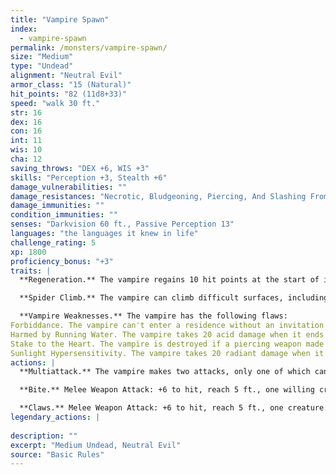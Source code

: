 ```yaml
---
title: "Vampire Spawn"
index:
  - vampire-spawn
permalink: /monsters/vampire-spawn/
size: "Medium"
type: "Undead"
alignment: "Neutral Evil"
armor_class: "15 (Natural)"
hit_points: "82 (11d8+33)"
speed: "walk 30 ft."
str: 16
dex: 16
con: 16
int: 11
wis: 10
cha: 12
saving_throws: "DEX +6, WIS +3"
skills: "Perception +3, Stealth +6"
damage_vulnerabilities: ""
damage_resistances: "Necrotic, Bludgeoning, Piercing, And Slashing From Nonmagical Weapons"
damage_immunities: ""
condition_immunities: ""
senses: "Darkvision 60 ft., Passive Perception 13"
languages: "the languages it knew in life"
challenge_rating: 5
xp: 1800
proficiency_bonus: "+3"
traits: |
  **Regeneration.** The vampire regains 10 hit points at the start of its turn if it has at least 1 hit point and isn't in sunlight or running water. If the vampire takes radiant damage or damage from holy water, this trait doesn't function at the start of the vampire's next turn.

  **Spider Climb.** The vampire can climb difficult surfaces, including upside down on ceilings, without needing to make an ability check.

  **Vampire Weaknesses.** The vampire has the following flaws:
Forbiddance. The vampire can't enter a residence without an invitation from one of the occupants.
Harmed by Running Water. The vampire takes 20 acid damage when it ends its turn in running water.
Stake to the Heart. The vampire is destroyed if a piercing weapon made of wood is driven into its heart while it is incapacitated in its resting place.
Sunlight Hypersensitivity. The vampire takes 20 radiant damage when it starts its turn in sunlight. While in sunlight, it has disadvantage on attack rolls and ability checks.
actions: |
  **Multiattack.** The vampire makes two attacks, only one of which can be a bite attack.

  **Bite.** Melee Weapon Attack: +6 to hit, reach 5 ft., one willing creature, or a creature that is grappled by the vampire, incapacitated, or restrained. Hit: 6 (1d6 + 3) piercing damage plus 7 (2d6) necrotic damage. The target's hit point maximum is reduced by an amount equal to the necrotic damage taken, and the vampire regains hit points equal to that amount. The reduction lasts until the target finishes a long rest. The target dies if this effect reduces its hit point maximum to 0.

  **Claws.** Melee Weapon Attack: +6 to hit, reach 5 ft., one creature. Hit: 8 (2d4 + 3) slashing damage. Instead of dealing damage, the vampire can grapple the target (escape DC 13).  
legendary_actions: |
  
description: ""
excerpt: "Medium Undead, Neutral Evil"
source: "Basic Rules"
---
```

